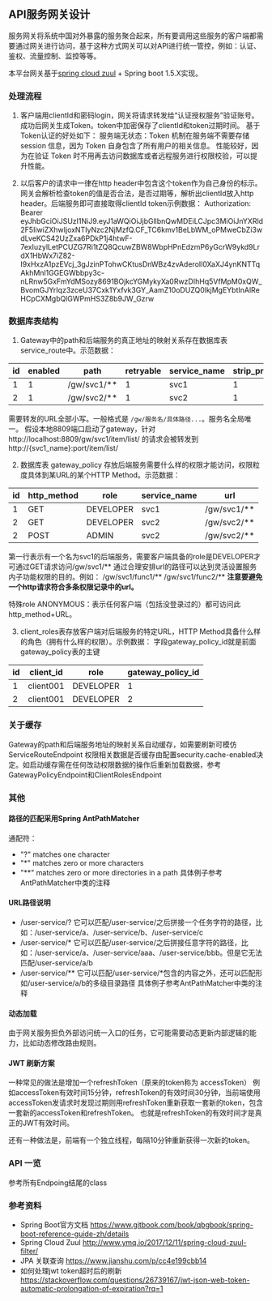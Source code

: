 ## API服务网关设计
服务网关将系统中国对外暴露的服务聚合起来，所有要调用这些服务的客户端都需要通过网关进行访问，基于这种方式网关可以对API进行统一管控，例如：认证、鉴权、流量控制、监控等等。

本平台网关基于[spring cloud zuul](http://www.ymq.io/2017/12/11/spring-cloud-zuul-filter/) + Spring boot 1.5.X实现。

### 处理流程
1. 客户端用clientId和密码login，网关将请求转发给“认证授权服务”验证账号。
成功后网关生成Token。token中加密保存了clientId和token过期时间。
基于Token认证的好处如下：
服务端无状态：Token 机制在服务端不需要存储 session 信息，因为 Token 自身包含了所有用户的相关信息。
性能较好，因为在验证 Token 时不用再去访问数据库或者远程服务进行权限校验，可以提升性能。


2. 以后客户的请求中一律在http header中包含这个token作为自己身份的标示。网关会解析检查token的值是否合法，是否过期等，解析出clientId放入http header。后端服务即可直接取得clientId
token示例数据：
Authorization: Bearer eyJhbGciOiJSUzI1NiJ9.eyJ1aWQiOiJjbGllbnQwMDEiLCJpc3MiOiJnYXRld2F5IiwiZXhwIjoxNTIyNzc2NjMzfQ.CF_TC6kmv1BeLbWM_oPMweCbZi3wdLveKCS42UzZxa6PDkP1j4htwF-7exIuzylLetPCUZG7Ri1tZQ8QcuwZBW8WbpHPnEdzmP6yGcrW9ykd9LrdX1HbWx7iZ82-I9xHxzA1pzEVcj_3gJzinPTohwCKtusDnWBz4zvAderoIl0XaXJ4ynKNTTqAkhMnl1GGEGWbbpy3c-nLRnw5GxFmYdMSozy8691BOjkcYGMykyXa0RwzDIhHq5VfMpM0xQW_BvomGJYrIqz3zceU37Cxk1Yxfvk3GY_AamZ10oDUZQ0lkjMgEYbtInAlReHCpCXMgbQlGWPmHS3Z8b9JW_Gzrw

### 数据库表结构
1. Gateway中的path和后端服务的真正地址的映射关系存在数据库表 service_route中。示范数据：

| id  | enabled | path        | retryable | service_name | strip_prefix | url                   |
|-----|---------|-------------|-----------|--------------|--------------|-----------------------|
| 1   | 1       | /gw/svc1/** | 1         | svc1         | 1            | http://{svc1_name}:port |
| 2   | 1       | /gw/svc2/** | 1         | svc2         | 1            | http://{svc2_name}:port |

需要转发的URL全部小写。一般格式是 `/gw/服务名/具体路径...`。服务名全局唯一。
假设本地8809端口启动了gateway，针对 http://localhost:8809/gw/svc1/item/list/ 的请求会被转发到 http://{svc1_name}:port/item/list/


2. 数据库表 gateway_policy 存放后端服务需要什么样的权限才能访问，权限粒度具体到某URL的某个HTTP Method。示范数据：

| id  | http_method | role      | service_name | url         |
|-----|-------------|-----------|--------------|-------------|
| 1   | GET         | DEVELOPER | svc1         | /gw/svc1/** |
| 2   | GET         | DEVELOPER | svc2         | /gw/svc2/** |
| 2   | POST        | ADMIN     | svc2         | /gw/svc2/** |

第一行表示有一个名为svc1的后端服务，需要客户端具备的role是DEVELOPER才可通过GET请求访问/gw/svc1/**
通过合理安排url的路径可以达到灵活设置服务内子功能权限的目的。例如：
/gw/svc1/func1/**
/gw/svc1/func2/**
**注意要避免一个http请求符合多条权限记录中的url。**

特殊role ANONYMOUS：表示任何客户端（包括没登录过的）都可访问此http_method+URL。

3. client_roles表存放客户端对后端服务的特定URL，HTTP Method具备什么样的角色（拥有什么样的权限）。示例数据： 
字段gateway_policy_id就是前面gateway_policy表的主键

| id  | client_id | role      | gateway_policy_id |
|-----|-----------|-----------|-------------------|
| 1   | client001 | DEVELOPER | 1                 |
| 2   | client001 | DEVELOPER | 2                 |

###  关于缓存
Gateway的path和后端服务地址的映射关系自动缓存，如需要刷新可模仿ServiceRouteEndpoint
权限相关数据是否缓存由配置security.cache-enabled决定。如启动缓存需在任何改动权限数据的操作后重新加载数据，参考GatewayPolicyEndpoint和ClientRolesEndpoint

### 其他
####  路径的匹配采用Spring AntPathMatcher
通配符：
- "?" matches one character
- "*" matches zero or more characters
- "**" matches zero or more directories in a path
具体例子参考AntPathMatcher中类的注释

####  URL路径说明
- /user-service/?   它可以匹配/user-service/之后拼接一个任务字符的路径，比如：/user-service/a、/user-service/b、/user-service/c
- /user-service/*   它可以匹配/user-service/之后拼接任意字符的路径，比如：/user-service/a、/user-service/aaa、/user-service/bbb。但是它无法匹配/user-service/a/b
- /user-service/** 它可以匹配/user-service/*包含的内容之外，还可以匹配形如/user-service/a/b的多级目录路径
具体例子参考AntPathMatcher中类的注释

####   动态加载
由于网关服务担负外部访问统一入口的任务，它可能需要动态更新内部逻辑的能力，比如动态修改路由规则。

####   JWT 刷新方案
一种常见的做法是增加一个refreshToken（原来的token称为 accessToken）
例如accessToken有效时间15分钟，refreshToken的有效时间30分钟，当前端使用accessToken发请求时发现过期则用refreshToken重新获取一套新的token，包含一套新的accessToken和refreshToken。
也就是refreshToken的有效时间才是真正的JWT有效时间。

还有一种做法是，前端有一个独立线程，每隔10分钟重新获得一次新的token。

### API 一览
参考所有Endpoing结尾的class

### 参考资料
- Spring Boot官方文档 https://www.gitbook.com/book/qbgbook/spring-boot-reference-guide-zh/details
- Spring Cloud Zuul http://www.ymq.io/2017/12/11/spring-cloud-zuul-filter/
- JPA 关联查询 https://www.jianshu.com/p/cc4e199cbb14
- 如何处理jwt token超时后的刷新 https://stackoverflow.com/questions/26739167/jwt-json-web-token-automatic-prolongation-of-expiration?rq=1

